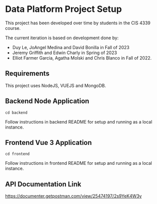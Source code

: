 # Data Platform Project Setup

This project has been developed over time by students in the CIS 4339 course.

The current iteration is based on development done by:
* Duy Le, JoAngel Medina and David Bonilla in Fall of 2023
* Jeremy Griffith and Edwin Charly in Spring of 2023
* Elliot Farmer Garcia, Agatha	Molski and Chris Blanco in Fall of 2022.


## Requirements

This project uses NodeJS, VUEJS and MongoDB.

## Backend Node Application
```
cd backend
```
Follow instructions in backend README for setup and running as a local instance.

## Frontend Vue 3 Application
```
cd frontend
```
Follow instructions in frontend README for setup and running as a local instance.

## API Documentation Link
https://documenter.getpostman.com/view/25474197/2s9YeK4W3y
